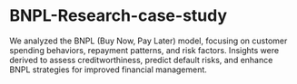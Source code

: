 # BNPL-Research-case-study
We analyzed the BNPL (Buy Now, Pay Later) model, focusing on customer spending behaviors, repayment patterns, and risk factors. Insights were derived to assess creditworthiness, predict default risks, and enhance BNPL strategies for improved financial management.
